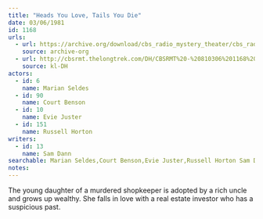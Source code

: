 ```yaml
---
title: "Heads You Love, Tails You Die"
date: 03/06/1981
id: 1168
urls: 
  - url: https://archive.org/download/cbs_radio_mystery_theater/cbs_radio_mystery_theater-1151-1200.zip/cbs_radio_mystery_theater-1151-1200%2Fcbsrmt_1168_heads_you_love_tails_you_die.mp3
    source: archive-org
  - url: http://cbsrmt.thelongtrek.com/DH/CBSRMT%20-%20810306%201168%20Heads%20You%20Love,%20Tails%20You%20Die_dh.mp3
    source: kl-DH
actors:  
  - id: 6
    name: Marian Seldes  
  - id: 90
    name: Court Benson  
  - id: 10
    name: Evie Juster  
  - id: 151
    name: Russell Horton
writers:  
  - id: 13
    name: Sam Dann
searchable: Marian Seldes,Court Benson,Evie Juster,Russell Horton Sam Dann
notes:  
---
```

The young daughter of a murdered shopkeeper is adopted by a rich uncle and grows up wealthy. She falls in love with a real estate investor who has a suspicious past.